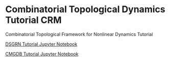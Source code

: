 # Combinatorial Topological Dynamics Tutorial CRM

Combinatorial Topological Framework for Nonlinear Dynamics Tutorial

[DSGRN Tutorial Jupyter Notebook](https://colab.research.google.com/drive/1TvIQqXRVeFbeaveBRADA3UTg1y0J5mJZ?usp=sharing)

[CMGDB Tutorial Jupyter Notebook](https://colab.research.google.com/drive/1z0aMT5I2Q9S9ZJ4zqBHHnWEmZM1HJV84?usp=sharing)
